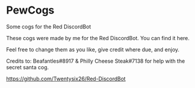 # PewCogs
Some cogs for the Red DiscordBot

These cogs were made by me for the Red DiscordBot. You can find it here.

Feel free to change them as you like, give credit where due, and enjoy.

Credits to: Beafantles#8917 & Philly Cheese Steak#7138 for help with the secret santa cog.

https://github.com/Twentysix26/Red-DiscordBot
